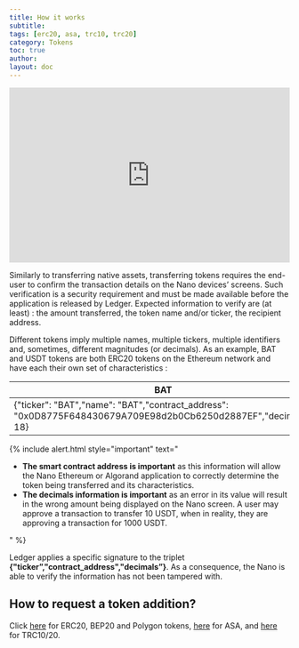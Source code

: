 ```yaml
---
title: How it works
subtitle:
tags: [erc20, asa, trc10, trc20]
category: Tokens
toc: true
author:
layout: doc
---
```


<div class="uk-text-center">
	<iframe width="560" height="315" style="max-width: 100%;" src="https://www.youtube.com/embed/DLkn6R63FKY?controls=0" title="YouTube video player" frameborder="0" allow="accelerometer; autoplay; clipboard-write; encrypted-media; gyroscope; picture-in-picture" allowfullscreen></iframe>
</div>

Similarly to transferring native assets, transferring tokens requires the end-user to confirm the transaction details on the Nano devices’ screens. Such verification is a security requirement and must be made available before the application is released by Ledger. Expected information to verify are (at least) : the amount transferred, the token name and/or ticker, the recipient address.

Different tokens imply multiple names, multiple tickers, multiple identifiers and, sometimes, different magnitudes (or decimals). As an example, BAT and USDT tokens are both ERC20 tokens on the Ethereum network and have each their own set of characteristics :

|     BAT       |     USDT     |
|---------------|--------------|
|{"ticker": "BAT","name": "BAT","contract_address": "0x0D8775F648430679A709E98d2b0Cb6250d2887EF","decimals": 18}|{"ticker": "USDT","name": "Tether USDT","contract_address": "0xdAC17F958D2ee523a2206206994597C13D831ec7","decimals": 6}|

<!--  -->
{% include alert.html style="important" text="<ul><li><b>The smart contract address is important</b> as this information will allow the Nano Ethereum or Algorand application to correctly determine the token being transferred and its characteristics.</li><li><b>The decimals information is important</b> as an error in its value will result in the wrong amount being displayed on the Nano screen. A user may approve a transaction to transfer 10 USDT, when in reality, they are approving a transaction for 1000 USDT.</li></ul>" %}
<!--  -->

Ledger applies a specific signature to the triplet **{"ticker”,"contract_address","decimals”}**. As a consequence, the Nano is able to verify the information has not been tampered with.

## How to request a token addition?

Click [here](../erc20-bep20) for ERC20, BEP20 and Polygon tokens, [here](../asa) for ASA, and [here](../trc) for TRC10/20.
